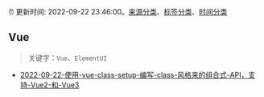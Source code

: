 :alarm_clock: 更新时间: 2022-09-22 23:46:00。[来源分类](../README.md)、[标签分类](../TAGS.md)、[时间分类](../TIMELINE.md)

## Vue


> 关键字：`Vue`、`ElementUI`



- [2022-09-22-使用-vue-class-setup-编写-class-风格来的组合式-API，支持-Vue2-和-Vue3](https://www.v2ex.com/t/882270) 